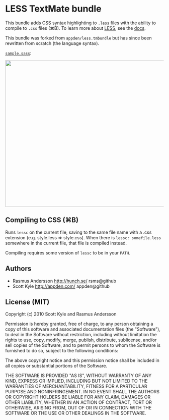# LESS TextMate bundle

This bundle adds CSS syntax highlighting to `.less` files with the ability to compile to `.css` files (⌘B). To learn more about [LESS][], see the [docs](http://lesscss.org/docs.html).

This bundle was forked from `appden/less.tmbundle` but has since been rewritten from scratch (the language syntax).

[`sample.sass`](http://github.com/rsms/less.tmbundle/blob/master/sample.less):

<img src="http://github.com/rsms/less.tmbundle/raw/master/sample.png" width="600" height="465" />

## Compiling to CSS (⌘B)

Runs `lessc` on the current file, saving to the same file name with a .css extension (e.g. style.less => style.css). When there is `lessc: somefile.less` somewhere in the current file, that file is compiled instead.

Compiling requires some version of `lessc` to be in your `PATH`.

## Authors

* Rasmus Andersson <http://hunch.se/> rsms@github
* Scott Kyle <http://appden.com/> appden@github

## License (MIT)

Copyright (c) 2010 Scott Kyle and Rasmus Andersson

Permission is hereby granted, free of charge, to any person obtaining a copy
of this software and associated documentation files (the "Software"), to deal
in the Software without restriction, including without limitation the rights
to use, copy, modify, merge, publish, distribute, sublicense, and/or sell
copies of the Software, and to permit persons to whom the Software is
furnished to do so, subject to the following conditions:

The above copyright notice and this permission notice shall be included in
all copies or substantial portions of the Software.

THE SOFTWARE IS PROVIDED "AS IS", WITHOUT WARRANTY OF ANY KIND, EXPRESS OR
IMPLIED, INCLUDING BUT NOT LIMITED TO THE WARRANTIES OF MERCHANTABILITY,
FITNESS FOR A PARTICULAR PURPOSE AND NONINFRINGEMENT. IN NO EVENT SHALL THE
AUTHORS OR COPYRIGHT HOLDERS BE LIABLE FOR ANY CLAIM, DAMAGES OR OTHER
LIABILITY, WHETHER IN AN ACTION OF CONTRACT, TORT OR OTHERWISE, ARISING FROM,
OUT OF OR IN CONNECTION WITH THE SOFTWARE OR THE USE OR OTHER DEALINGS IN
THE SOFTWARE.


[LESS]: http://lesscss.org
